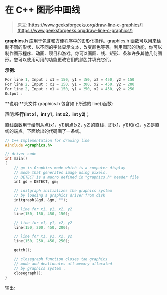 # 在 C++ 图形中画线

> 原文:[https://www.geeksforgeeks.org/draw-line-c-graphics/](https://www.geeksforgeeks.org/draw-line-c-graphics/)

**graphics.h** 库用于包含和方便程序中的图形化操作。graphics.h 函数可以用来绘制不同的形状，以不同的字体显示文本，改变颜色等等。利用图形的功能，你可以制作图形程序、动画、项目和游戏。你可以画圆、线、矩形、条和许多其他几何图形。您可以使用可用的功能更改它们的颜色并填充它们。

**示例:**

```cpp
For line 1, Input : x1 = 150, y1 = 150, x2 = 450, y2 = 150
For line 2, Input : x1 = 150, y1 = 200, x2 = 450, y2 = 200
For line 2, Input : x1 = 150, y1 = 250, x2 = 450, y2 = 250
Output :

```

**说明:**头文件 graphics.h 包含如下所述的 line()函数:

声明:**空行(int x1，int y1，int x2，int y2)；**

直线函数用于绘制从点(x1，y1)到点(x2，y2)的直线，即(x1，y1)和(x2，y2)是直线的端点。下面给出的代码画了一条线。

```cpp
// C++ Implementation for drawing line
#include <graphics.h>

// driver code
int main()
{
    // gm is Graphics mode which is a computer display
    // mode that generates image using pixels.
    // DETECT is a macro defined in "graphics.h" header file
    int gd = DETECT, gm;

    // initgraph initializes the graphics system
    // by loading a graphics driver from disk
    initgraph(&gd, &gm, "");

    // line for x1, y1, x2, y2
    line(150, 150, 450, 150);

    // line for x1, y1, x2, y2
    line(150, 200, 450, 200);

    // line for x1, y1, x2, y2
    line(150, 250, 450, 250);

    getch();

    // closegraph function closes the graphics
    // mode and deallocates all memory allocated
    // by graphics system .
    closegraph();
}
```

输出:
